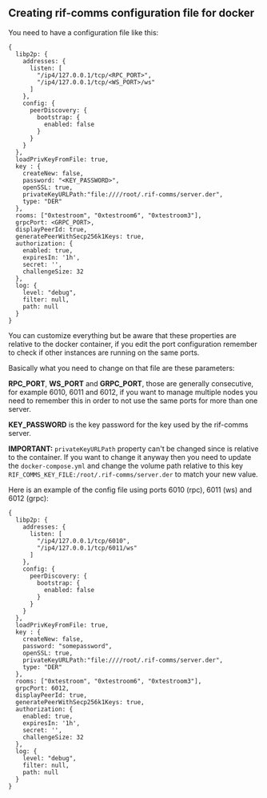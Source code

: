 ## Creating rif-comms configuration file for docker

You need to have a configuration file like this:

```json5
{
  libp2p: {
    addresses: {
      listen: [
        "/ip4/127.0.0.1/tcp/<RPC_PORT>",
        "/ip4/127.0.0.1/tcp/<WS_PORT>/ws"
      ]
    },
    config: {
      peerDiscovery: {
        bootstrap: {
          enabled: false
        }
      }
    }
  },
  loadPrivKeyFromFile: true,
  key : {
    createNew: false,
    password: "<KEY_PASSWORD>",
    openSSL: true,
    privateKeyURLPath:"file:////root/.rif-comms/server.der",
    type: "DER"
  },
  rooms: ["0xtestroom", "0xtestroom6", "0xtestroom3"],
  grpcPort: <GRPC_PORT>,
  displayPeerId: true,
  generatePeerWithSecp256k1Keys: true,
  authorization: {
    enabled: true,
    expiresIn: '1h',
    secret: '',
    challengeSize: 32
  },
  log: {
    level: "debug",
    filter: null,
    path: null
  }
}
```

You can customize everything but be aware that these properties are relative to the docker container, if
you edit the port configuration remember to check if other instances are running on the same ports.

Basically what you need to change on that file are these parameters:

**RPC_PORT**, **WS_PORT** and **GRPC_PORT**, those are generally consecutive, for example 6010, 6011 and 6012, if you want to manage multiple
nodes you need to remember this in order to not use the same ports for more than one server.

**KEY_PASSWORD** is the key password for the key used by the rif-comms server.

**IMPORTANT:** `privateKeyURLPath` property can't be changed since is relative to the container. If you want to change it anyway then 
you need to update the `docker-compose.yml` and change the volume path relative to this key `RIF_COMMS_KEY_FILE:/root/.rif-comms/server.der`
to match your new value.

Here is an example of the config file using ports 6010 (rpc), 6011 (ws) and 6012 (grpc):

```json5
{
  libp2p: {
    addresses: {
      listen: [
        "/ip4/127.0.0.1/tcp/6010",
        "/ip4/127.0.0.1/tcp/6011/ws"
      ]
    },
    config: {
      peerDiscovery: {
        bootstrap: {
          enabled: false
        }
      }
    }
  },
  loadPrivKeyFromFile: true,
  key : {
    createNew: false,
    password: "somepassword",
    openSSL: true,
    privateKeyURLPath:"file:////root/.rif-comms/server.der",
    type: "DER"
  },
  rooms: ["0xtestroom", "0xtestroom6", "0xtestroom3"],
  grpcPort: 6012,
  displayPeerId: true,
  generatePeerWithSecp256k1Keys: true,
  authorization: {
    enabled: true,
    expiresIn: '1h',
    secret: '',
    challengeSize: 32
  },
  log: {
    level: "debug",
    filter: null,
    path: null
  }
}
```